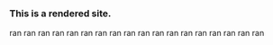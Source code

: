 ### This is a rendered site.
ran
ran
ran
ran
ran
ran
ran
ran
ran
ran
ran
ran
ran
ran
ran
ran
ran
ran
